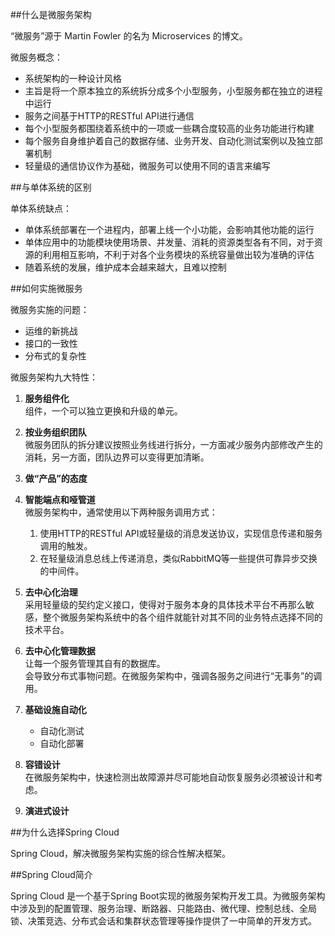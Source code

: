 ##什么是微服务架构

“微服务”源于 Martin Fowler 的名为 Microservices 的博文。  

微服务概念：
+ 系统架构的一种设计风格
+ 主旨是将一个原本独立的系统拆分成多个小型服务，小型服务都在独立的进程中运行
+ 服务之间基于HTTP的RESTful API进行通信
+ 每个小型服务都围绕着系统中的一项或一些耦合度较高的业务功能进行构建
+ 每个服务自身维护着自己的数据存储、业务开发、自动化测试案例以及独立部署机制
+ 轻量级的通信协议作为基础，微服务可以使用不同的语言来编写

##与单体系统的区别

单体系统缺点：
+ 单体系统部署在一个进程内，部署上线一个小功能，会影响其他功能的运行
+ 单体应用中的功能模块使用场景、并发量、消耗的资源类型各有不同，对于资源的利用相互影响，不利于对各个业务模块的系统容量做出较为准确的评估
+ 随着系统的发展，维护成本会越来越大，且难以控制

##如何实施微服务

微服务实施的问题：
+ 运维的新挑战
+ 接口的一致性
+ 分布式的复杂性

微服务架构九大特性：
1. **服务组件化**  
组件，一个可以独立更换和升级的单元。

2. **按业务组织团队**  
微服务团队的拆分建议按照业务线进行拆分，一方面减少服务内部修改产生的消耗，另一方面，团队边界可以变得更加清晰。

3. **做“产品”的态度**

4. **智能端点和哑管道**  
微服务架构中，通常使用以下两种服务调用方式：  
    1. 使用HTTP的RESTful API或轻量级的消息发送协议，实现信息传递和服务调用的触发。
    2. 在轻量级消息总线上传递消息，类似RabbitMQ等一些提供可靠异步交换的中间件。

5. **去中心化治理**  
采用轻量级的契约定义接口，使得对于服务本身的具体技术平台不再那么敏感，整个微服务架构系统中的各个组件就能针对其不同的业务特点选择不同的技术平台。

6. **去中心化管理数据**  
让每一个服务管理其自有的数据库。  
会导致分布式事物问题。在微服务架构中，强调各服务之间进行“无事务”的调用。

7. **基础设施自动化**  
    + 自动化测试
    + 自动化部署

8. **容错设计**  
在微服务架构中，快速检测出故障源并尽可能地自动恢复服务必须被设计和考虑。

9. **演进式设计**  

##为什么选择Spring Cloud

Spring Cloud，解决微服务架构实施的综合性解决框架。

##Spring Cloud简介

Spring Cloud 是一个基于Spring Boot实现的微服务架构开发工具。为微服务架构中涉及到的配置管理、服务治理、断路器、只能路由、微代理、控制总线、全局锁、决策竞选、分布式会话和集群状态管理等操作提供了一中简单的开发方式。






